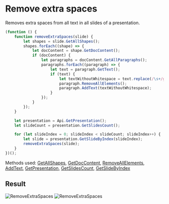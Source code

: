 # Remove extra spaces

Removes extra spaces from all text in all slides of a presentation.

```ts
(function () {
    function removeExtraSpaces(slide) {
        let shapes = slide.GetAllShapes();
        shapes.forEach((shape) => {
            let docContent = shape.GetDocContent();
            if (docContent) {
                let paragraphs = docContent.GetAllParagraphs();
                paragraphs.forEach((paragraph) => {
                    let text = paragraph.GetText();
                    if (text) {
                        let textWithoutWhitespace = text.replace(/\s+/g, " ").trim();
                        paragraph.RemoveAllElements();
                        paragraph.AddText(textWithoutWhitespace);
                    }
                });
            }
        });
    }

    let presentation = Api.GetPresentation();
    let slideCount = presentation.GetSlidesCount();

    for (let slideIndex = 0; slideIndex < slideCount; slideIndex++) {
        let slide = presentation.GetSlideByIndex(slideIndex);
        removeExtraSpaces(slide);
    }
})();
```

Methods used: [GetAllShapes](/docs/office-api/usage-api/presentation-api/ApiSlide/Methods/GetAllShapes.md), [GetDocContent](/docs/office-api/usage-api/presentation-api/ApiShape/Methods/GetDocContent.md), [RemoveAllElements](/docs/office-api/usage-api/presentation-api/ApiParagraph/Methods/RemoveAllElements.md), [AddText](/docs/office-api/usage-api/presentation-api/ApiParagraph/Methods/AddText.md), [GetPresentation](/docs/office-api/usage-api/presentation-api/Api/Methods/GetPresentation.md), [GetSlidesCount](/docs/office-api/usage-api/presentation-api/ApiPresentation/Methods/GetSlidesCount.md), [GetSlideByIndex](/docs/office-api/usage-api/presentation-api/ApiPresentation/Methods/GetSlideByIndex.md)

## Result

![RemoveExtraSpaces](/assets/images/plugins/remove-extra-spaces-slide.png#gh-light-mode-only)
![RemoveExtraSpaces](/assets/images/plugins/remove-extra-spaces-slide.dark.png#gh-dark-mode-only)
